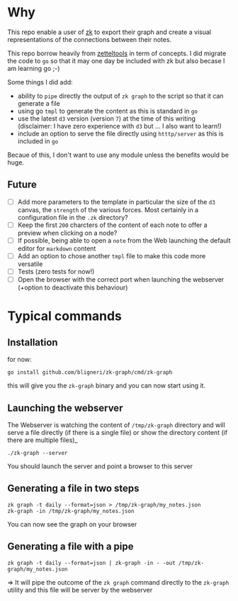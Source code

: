# Why

This repo enable a user of [zk](https://github.com/zk-org/zk) to export their graph and create a visual representations of the connections between their notes.

This repo borrow heavily from [zetteltools](https://github.com/joashxu/zetteltools) in term of concepts.
I did migrate the code to `go` so that it may one day be included with zk but also becase I am learning go ;-)

Some things I did add:
- ability to `pipe` directly the output of `zk graph` to the script so that it can generate a file
- using go `tmpl` to generate the content as this is standard in `go`
- use the latest `d3` version (version `7`) at the time of this writing (disclaimer: I have zero experience with `d3` but ... I also want to learn!)
- include an option  to serve the file directly using `htttp/server` as this is included in `go`

Becaue of this, I don't want to use any module unless the benefits would be huge.

## Future

- [ ] Add more parameters to the template in particular the size of the `d3` canvas, the `strength` of the various forces. Most certainly in a configuration file in the `.zk` directory?
- [ ] Keep the first `200` charcters of the content of each note to offer a preview when clicking on a node?
- [ ] If possible, being able to open a `note` from the Web launching the default editor for `markdown` content
- [ ] Add an option to chose another `tmpl` file to make this code more versatile
- [ ] Tests (zero tests for now!)
- [ ] Open the browser with the correct port when launching the webserver (+option to deactivate this behaviour)

# Typical commands

## Installation

for now:
```shell
go install github.com/bligneri/zk-graph/cmd/zk-graph
```

this will give you the `zk-graph` binary and you can now start using it.

## Launching the webserver

The Webserver is watching the content of `/tmp/zk-graph` directory and will serve a file directly (if there is a single file)
or show the directory content (if there are multiple files)_
```shell
./zk-graph --server
```

You should launch the server and point a browser to this server

## Generating a file in two steps

```shell
zk graph -t daily --format=json > /tmp/zk-graph/my_notes.json
zk-graph -in /tmp/zk-graph/my_notes.json
```

You can now see the graph on your browser

## Generating a file with a pipe

```shell
zk graph -t daily --format=json | zk-graph -in - -out /tmp/zk-graph/my_notes.json
```

=> It will pipe the outcome of the `zk graph` command directly to the `zk-graph` utility and this file will be server by the webserver
